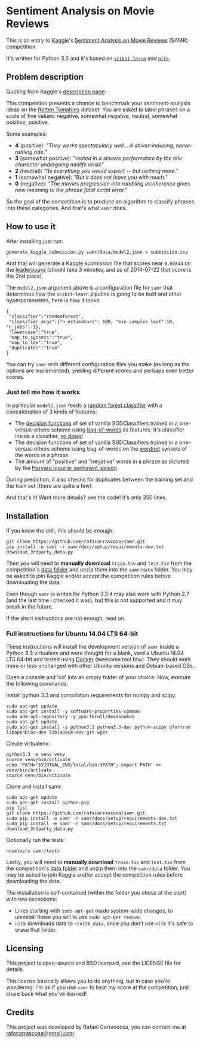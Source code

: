 Sentiment Analysis on Movie Reviews
===================================

This is an entry to [Kaggle](http://www.kaggle.com/)'s
[Sentiment Analysis on Movie Reviews](http://www.kaggle.com/c/sentiment-analysis-on-movie-reviews) (SAMR)
competition.

It's written for Python 3.3 and it's based on [`scikit-learn`](http://scikit-learn.org/)
and [`nltk`](http://www.nltk.org/).


Problem description
-----------------

Quoting from Kaggle's [description page](http://www.kaggle.com/c/sentiment-analysis-on-movie-reviews):

This competition presents a chance to benchmark your sentiment-analysis ideas
on the [Rotten Tomatoes](http://www.rottentomatoes.com/) dataset. You are asked
to label phrases on a scale of five values: negative, somewhat negative,
neutral, somewhat positive, positive.

Some examples:

 - **4** (positive): _"They works spectacularly well... A shiver-inducing, nerve-rattling ride."_
 - **3** (somewhat positive): _"rooted in a sincere performance by the title character undergoing midlife crisis"_
 - **2** (neutral): _"Its everything you would expect -- but nothing more."_
 - **1** (somewhat negative): _"But it does not leave you with much."_
 - **0** (negative): _"The movies progression into rambling incoherence gives new meaning to the phrase fatal script error."_

So the goal of the competition is to produce an algorithm to classify phrases
into these categories. And that's what `samr` does.


How to use it
-------------

After installing just run:

    generate_kaggle_submission.py samr/data/model2.json > submission.csv

And that will generate a Kaggle submission file that scores near `0.65844` on the
[leaderboard](http://www.kaggle.com/c/sentiment-analysis-on-movie-reviews/leaderboard)
(should take 3 minutes, and as of 2014-07-22 that score is the 2nd place).

The `model2.json` argument above is a configuration file for `samr` that
determines how the `scikit-learn` pipeline is going to be built and other
hyperparameters, here is how it looks:

    {
     "classifier":"randomforest",
     "classifier_args":{"n_estimators": 100, "min_samples_leaf":10, "n_jobs":-1},
     "lowercase":"true",
     "map_to_synsets":"true",
     "map_to_lex":"true",
     "duplicates":"true"
    }

You can try `samr` with different configuration files you make (as long as the
options are implemented), yielding
different scores and perhaps even better scores.

### Just tell me how it works

In particular `model2.json` feeds a [random forest classifier](http://en.wikipedia.org/wiki/Random_forest)
with a concatenation of 3 kinds of features:

 - The [decision functions](http://scikit-learn.org/stable/modules/generated/sklearn.linear_model.SGDClassifier.html#sklearn.linear_model.SGDClassifier.decision_function)
   of set of vanilla SGDClassifiers trained in a one-versus-others scheme using
   [bag-of-words](http://en.wikipedia.org/wiki/Bag-of-words_model) as features.
   It's classifier inside a classifier, [yo dawg!](http://i.imgur.com/aueqLyL.png)
 - The decision functions of set of vanilla SGDClassifiers trained in a one-versus-others scheme using bag-of-words
   on the [wordnet](http://wordnetweb.princeton.edu/perl/webwn?s=bank) synsets of the words in a phrase.
 - The amount of "positive" and "negative" words in a phrase as dictated by
   the [Harvard Inquirer sentiment lexicon](http://www.wjh.harvard.edu/~inquirer/spreadsheet_guide.htm)

During prediction, it also checks for duplicates between the training set and
the train set (there are quite a few).

And that's it! Want more details? see the code! it's only 350 lines.


Installation
------------

If you know the drill, this should be enough:

    git clone https://github.com/rafacarrascosa/samr.git
    pip install -e samr -r samr/docs/setup/requirements-dev.txt
    download_3rdparty_data.py

Then you will need to **manually download** `train.tsv` and `test.tsv` from the
competition's [data folder](http://www.kaggle.com/c/sentiment-analysis-on-movie-reviews/data)
and unzip them into the `samr/data` folder. You may be asked to join Kaggle and/or
accept the competition rules before downloading the data.

Even though `samr` is writen for Python 3.3 it may also work with Python 2.7
(and the last time I checked it was), but this is not supported and it may
break in the future.

If the short instructions are not enough, read on.


### Full instructions for Ubuntu 14.04 LTS 64-bit

These instructions will install the development version of `samr` inside a
Python 3.3 virtualenv and were thought for a blank, vanilla Ubuntu 14.04 LTS 64-bit and
tested using [Docker](https://www.docker.com/) (awesome tool btw). They should
work more or less unchanged with other Ubuntu versions and Debian-based OSs.

Open a console and 'cd' into an empty folder of your choice. Now, execute the
following commands:

Install python 3.3 and compilation requirements for numpy and scipy:

    sudo apt-get update
    sudo apt-get install -y software-properties-common
    sudo add-apt-repository -y ppa:fkrull/deadsnakes
    sudo apt-get update
    sudo apt-get install -y python3.3 python3.3-dev python-scipy gfortran libopenblas-dev liblapack-dev git wget

Create virtualenv:

    python3.3 -m venv venv
    source venv/bin/activate
    echo 'PATH="$VIRTUAL_ENV/local/bin:$PATH"; export PATH' >> venv/bin/activate
    source venv/bin/activate

Clone and install samr:

    sudo apt-get update
    sudo apt-get install python-pip
    pip list
    git clone https://github.com/rafacarrascosa/samr.git
    sudo pip install -e samr -r samr/docs/setup/requirements-dev.txt
    sudo pip install -e samr -r samr/docs/setup/requirements.txt
    download_3rdparty_data.py

Optionally run the tests:

    nosetests samr/tests

Lastly, you will need to   **manually download** `train.tsv` and `test.tsv` from the
competition's [data folder](http://www.kaggle.com/c/sentiment-analysis-on-movie-reviews/data)
and unzip them into the `samr/data` folder. You may be asked to join Kaggle and/or
accept the competition rules before downloading the data.

The installation is self-contained (within the folder you chose at the start) with
two exceptions:

- Lines starting with `sudo apt-get` made system-wide changes, to uninstall
  those you will to use `sudo apt-get remove`.
- `nltk` downloads data to `~/nltk_data`, once you don't use `nltk` it's safe
  to erase that folder.


Licensing
---------

This project is open-source and BSD licensed, see the LICENSE file for details.

This license basically allows you to do anything, but in case you're wondering:
I'm ok if you use `samr` to beat my score at the competition, just share back
what you've learned!


Credits
---------

This project was developed by Rafael Carrascosa, you can contact me at
<rafacarrascosa@gmail.com>.

